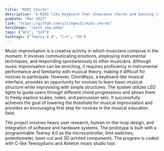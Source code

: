 ```yaml
---
title: "MIDI Chords"
description: "A MIDI-like keyboard that showcases chords and backing tracks. It is a proof-of-concept prototype that aims at making musical interaction and improvisation more accessible."
pubDate: "Mar 2023"
link: "https://github.com/yitingwu31/midi-chords"
heroImage: "/post_img.webp"
tags: ["HCI", "IoT"]
hashtags: ["Teensy-4.0", "C++", "UX"]
---
```


Music improvisation is a creative activity in which musicians compose in the moment. It involves communicating emotions, employing instrumental techniques, and responding spontaneously to other musicians. Although music improvisation can be enriching, it requires proficiency in instrumental performance and familiarity with musical theory, making it difficult for novices to participate. However, ChordKeys, a keyboard-like musical interface, provides an opportunity for novices to learn basic musical structure while improvising with simple structures. The system utilizes LED lights to guide users through different chord progressions and allows them to freely explore scales, notes, and percussion sets. It successfully achieves the goal of lowering the threshold for musical improvisation and provides an encouraging first step for novices in the musical education field.

The project involves heavy user research, human-in-the-loop design, and integration of software and hardware systems. The prototype is built with a programmable Teensy 4.0 as the microcontroller, limit switches, potentiometer, laser-cut and 3D-printed components. The program is coded with C-like Teensyduino and Ableton music studio tool.
